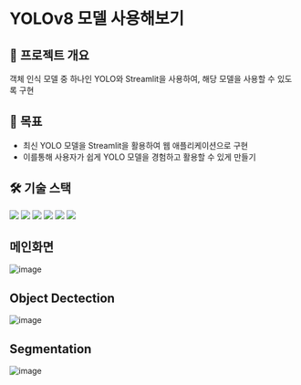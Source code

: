 # YOLOv8 모델 사용해보기 

## 🌟 프로젝트 개요
객체 인식 모델 중 하나인 YOLO와 Streamlit을 사용하여, 해당 모델을 사용할 수 있도록 구현

## 🎯 목표
- 최신 YOLO 모델을 Streamlit을 활용하여 웹 애플리케이션으로 구현
- 이를통해 사용자가 쉽게 YOLO 모델을 경험하고 활용할 수 있게 만들기

## 🛠 기술 스택
<img src="https://img.shields.io/badge/Python-3776AB?style=for-the-badge&logo=Python&logoColor=white"> <img src="https://img.shields.io/badge/Streamlit-FF4B4B?style=for-the-badge&logo=Streamlit&logoColor=white"> <img src="https://img.shields.io/badge/OpenCV-5C3EE8?style=for-the-badge&logo=OpenCV&logoColor=white"> <img src="https://img.shields.io/badge/GitHub-181717?style=for-the-badge&logo=GitHub&logoColor=white"> <img src="https://img.shields.io/badge/Jupyter-F37626?style=for-the-badge&logo=Jupyter&logoColor=white"> <img src="https://img.shields.io/badge/git-F05032?style=for-the-badge&logo=git&logoColor=white"> 

## 메인화면
![image](https://github.com/ailiens/YOLOv8_Practice/assets/141120294/de5458a6-f345-4d83-85d7-19506be97f7b)

## Object Dectection 
![image](https://github.com/ailiens/YOLOv8_Practice/assets/141120294/8591563e-af7c-49cd-b01d-8258403abcba)

## Segmentation
![image](https://github.com/ailiens/YOLOv8_Practice/assets/141120294/14d799ee-fa4f-4b0e-864b-3582bbff1de9)
